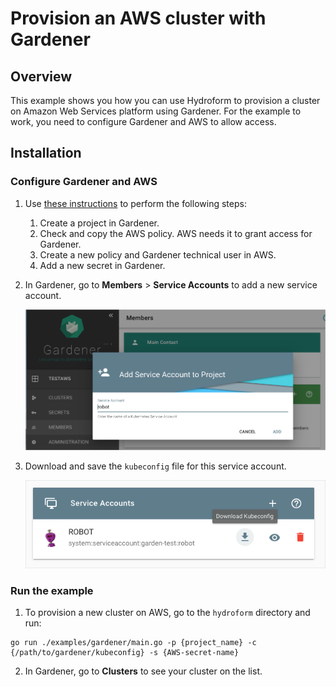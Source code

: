 # Provision an AWS cluster with Gardener

## Overview

This example shows you how you can use Hydroform to provision a cluster on Amazon Web Services platform using Gardener. For the example to work, you need to configure Gardener and AWS to allow access. 


## Installation

### Configure Gardener and AWS


1. Use [these instructions](https://gardener.cloud/050-tutorials/content/howto/gardener_aws/) to perform the following steps:

    1. Create a project in Gardener.
    2. Check and copy the AWS policy. AWS needs it to grant access for Gardener.
    3. Create a new policy and Gardener technical user in AWS.
    4. Add a new secret in Gardener. 

2. In Gardener, go to **Members** > **Service Accounts** to add a new service account. 

    ![Add Service Account](../assets/add-service-account.png)

3. Download and save the `kubeconfig` file for this service account. 

    ![Download kubeconfig](../assets/download-kubeconfig.png)

### Run the example

1. To provision a new cluster on AWS, go to the `hydroform` directory and run:

```
go run ./examples/gardener/main.go -p {project_name} -c {/path/to/gardener/kubeconfig} -s {AWS-secret-name}
```
2. In Gardener, go to **Clusters** to see your cluster on the list.